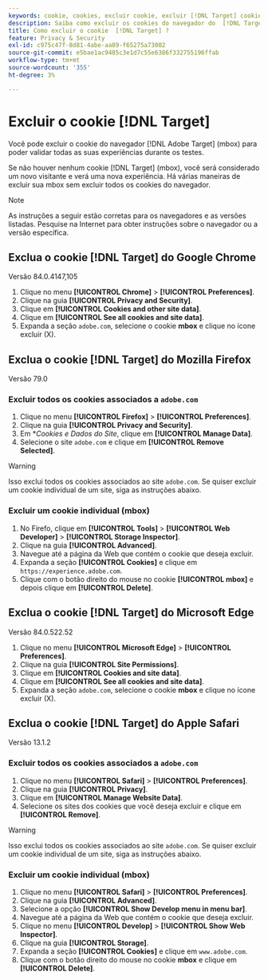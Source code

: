 ```yaml
---
keywords: cookie, cookies, excluir cookie, excluir [!DNL Target] cookie, google chrome, chrome, mozilla firefox, firefox, microsoft edge, safari, cookie1
description: Saiba como excluir os cookies do navegador do  [!DNL Target]  para validar suas experiências.
title: Como excluir o cookie  [!DNL Target] ?
feature: Privacy & Security
exl-id: c975c47f-8d81-4abe-aa89-f65275a73002
source-git-commit: e5bae1ac9485c3e1d7c55e6386f332755196ffab
workflow-type: tm+mt
source-wordcount: '355'
ht-degree: 3%

---
```


# Excluir o cookie [!DNL Target]

Você pode excluir o cookie do navegador [!DNL Adobe Target] (mbox) para poder validar todas as suas experiências durante os testes.

Se não houver nenhum cookie [!DNL Target] (mbox), você será considerado um novo visitante e verá uma nova experiência. Há várias maneiras de excluir sua mbox sem excluir todos os cookies do navegador.

>[!NOTE]
>
>As instruções a seguir estão corretas para os navegadores e as versões listadas. Pesquise na Internet para obter instruções sobre o navegador ou a versão específica.

## Exclua o cookie [!DNL Target] do Google Chrome

Versão 84.0.4147,105

1. Clique no menu **[!UICONTROL Chrome]** > **[!UICONTROL Preferences]**.
1. Clique na guia **[!UICONTROL Privacy and Security]**.
1. Clique em **[!UICONTROL Cookies and other site data]**.
1. Clique em **[!UICONTROL See all cookies and site data]**.
1. Expanda a seção `adobe.com`, selecione o cookie **mbox** e clique no ícone excluir (X).

## Exclua o cookie [!DNL Target] do Mozilla Firefox

Versão 79.0

### Excluir todos os cookies associados a `adobe.com`

1. Clique no menu **[!UICONTROL Firefox]** > **[!UICONTROL Preferences]**.
1. Clique na guia **[!UICONTROL Privacy and Security]**.
1. Em **Cookies e Dados do Site*, clique em **[!UICONTROL Manage Data]**.
1. Selecione o site `adobe.com` e clique em **[!UICONTROL Remove Selected]**.

>[!WARNING]
>
>Isso exclui todos os cookies associados ao site `adobe.com`. Se quiser excluir um cookie individual de um site, siga as instruções abaixo.

### Excluir um cookie individual (mbox)

1. No Firefo, clique em **[!UICONTROL Tools]** > **[!UICONTROL Web Developer]** > **[!UICONTROL Storage Inspector]**.
1. Clique na guia **[!UICONTROL Advanced]**.
1. Navegue até a página da Web que contém o cookie que deseja excluir.
1. Expanda a seção **[!UICONTROL Cookies]** e clique em `https://experience.adobe.com`.
1. Clique com o botão direito do mouse no cookie **[!UICONTROL mbox]** e depois clique em **[!UICONTROL Delete]**.

## Exclua o cookie [!DNL Target] do Microsoft Edge

Versão 84.0.522.52

1. Clique no menu **[!UICONTROL Microsoft Edge]** > **[!UICONTROL Preferences]**.
1. Clique na guia **[!UICONTROL Site Permissions]**.
1. Clique em **[!UICONTROL Cookies and site data]**.
1. Clique em **[!UICONTROL See all cookies and site data]**.
1. Expanda a seção `adobe.com`, selecione o cookie **mbox** e clique no ícone excluir (X).

## Exclua o cookie [!DNL Target] do Apple Safari

Versão 13.1.2

### Excluir todos os cookies associados a `adobe.com`

1. Clique no menu **[!UICONTROL Safari]** > **[!UICONTROL Preferences]**.
1. Clique na guia **[!UICONTROL Privacy]**.
1. Clique em **[!UICONTROL Manage Website Data]**.
1. Selecione os sites dos cookies que você deseja excluir e clique em **[!UICONTROL Remove]**.

>[!WARNING]
>
>Isso exclui todos os cookies associados ao site `adobe.com`. Se quiser excluir um cookie individual de um site, siga as instruções abaixo.

### Excluir um cookie individual (mbox)

1. Clique no menu **[!UICONTROL Safari]** > **[!UICONTROL Preferences]**.
1. Clique na guia **[!UICONTROL Advanced]**.
1. Selecione a opção **[!UICONTROL Show Develop menu in menu bar]**.
1. Navegue até a página da Web que contém o cookie que deseja excluir.
1. Clique no menu **[!UICONTROL Develop]** > **[!UICONTROL Show Web Inspector]**.
1. Clique na guia **[!UICONTROL Storage]**.
1. Expanda a seção **[!UICONTROL Cookies]** e clique em `www.adobe.com`.
1. Clique com o botão direito do mouse no cookie **mbox** e clique em **[!UICONTROL Delete]**.
